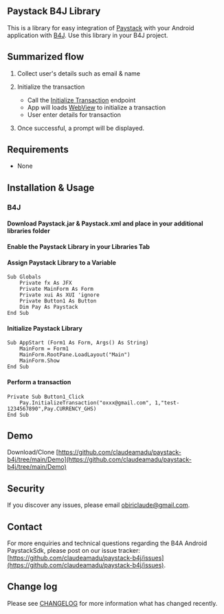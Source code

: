 ## Paystack B4J Library

This is a library for easy integration of [Paystack](https://paystack.com) with your Android application with [B4J](https://www.b4x.com/b4j.html).
Use this library in your B4J project.

## Summarized flow

1. Collect user's details such as email & name

2. Initialize the transaction
	- Call the [Initialize Transaction](https://paystack.com/docs/api/#transaction-initialize) endpoint
    - App will loads [WebView](https://b4x.com/android/help/views.html#webview) to initialize a transaction
    - User enter details for transaction

4. Once successful, a prompt will be displayed.

## Requirements
- None

## Installation & Usage

### B4J
#### Download Paystack.jar & Paystack.xml and place in your additional libraries folder
#### Enable the Paystack Library in your Libraries Tab
#### Assign Paystack Library to a Variable

```
Sub Globals
	Private fx As JFX
	Private MainForm As Form
	Private xui As XUI 'ignore
	Private Button1 As Button
	Dim Pay As Paystack
End Sub
```
#### Initialize Paystack Library
```
Sub AppStart (Form1 As Form, Args() As String)
	MainForm = Form1
	MainForm.RootPane.LoadLayout("Main")
	MainForm.Show
End Sub
```

#### Perform a transaction
```
Private Sub Button1_Click
	Pay.InitializeTransaction("oxxx@gmail.com", 1,"test-1234567890",Pay.CURRENCY_GHS)
End Sub
```
## Demo
Download/Clone [https://github.com/claudeamadu/paystack-b4j/tree/main/Demo](https://github.com/claudeamadu/paystack-b4j/tree/main/Demo)

## Security

If you discover any issues, please email obiriclaude@gmail.com.

## Contact

For more enquiries and technical questions regarding the B4A Android PaystackSdk, please post on 
our issue tracker: [https://github.com/claudeamadu/paystack-b4j/issues](https://github.com/claudeamadu/paystack-b4j/issues).

## Change log

Please see [CHANGELOG](CHANGELOG.md) for more information what has changed recently.

